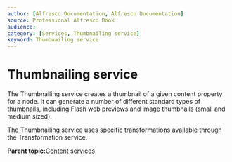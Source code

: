 ```yaml
---
author: [Alfresco Documentation, Alfresco Documentation]
source: Professional Alfresco Book
audience: 
category: [Services, Thumbnailing service]
keyword: Thumbnailing service
---
```


# Thumbnailing service

The Thumbnailing service creates a thumbnail of a given content property for a node. It can generate a number of different standard types of thumbnails, including Flash web previews and image thumbnails \(small and medium sized\).

The Thumbnailing service uses specific transformations available through the Transformation service.

**Parent topic:**[Content services](../concepts/serv-content-about.md)

